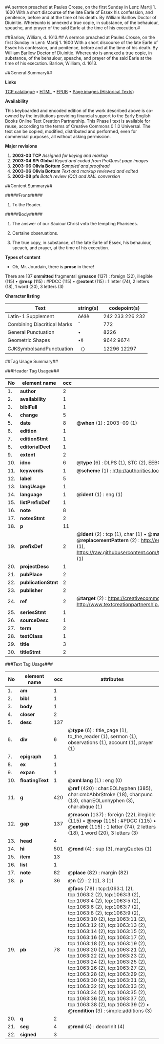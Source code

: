 #A sermon preached at Paules Crosse, on the first Sunday in Lent: Martij 1. 1600 With a short discourse of the late Earle of Essex his confession, and penitence, before and at the time of his death. By William Barllow Doctor of Diuinitie. Whereunto is annexed a true copie, in substance, of the behauiour, speache, and prayer of the said Earle at the time of his execution.#

##Barlow, William, d. 1613.##
A sermon preached at Paules Crosse, on the first Sunday in Lent: Martij 1. 1600 With a short discourse of the late Earle of Essex his confession, and penitence, before and at the time of his death. By William Barllow Doctor of Diuinitie. Whereunto is annexed a true copie, in substance, of the behauiour, speache, and prayer of the said Earle at the time of his execution.
Barlow, William, d. 1613.

##General Summary##

**Links**

[TCP catalogue](http://www.ota.ox.ac.uk/tcp/)  • 
[HTML](http://tei.it.ox.ac.uk/tcp/Texts-HTML/free/A04/A04416.html)  • 
[EPUB](http://tei.it.ox.ac.uk/tcp/Texts-EPUB/free/A04/A04416.epub) • 
[Page images (Historical Texts)](https://data.historicaltexts.jisc.ac.uk/view?pubId=eebo-99836777e&pageId=eebo-99836777e-1063-1)

**Availability**

This keyboarded and encoded edition of the
	       work described above is co-owned by the institutions
	       providing financial support to the Early English Books
	       Online Text Creation Partnership. This Phase I text is
	       available for reuse, according to the terms of Creative
	       Commons 0 1.0 Universal. The text can be copied,
	       modified, distributed and performed, even for
	       commercial purposes, all without asking permission.

**Major revisions**

1. __2003-03__ __TCP__ *Assigned for keying and markup*
1. __2003-04__ __SPi Global__ *Keyed and coded from ProQuest page images*
1. __2003-06__ __Olivia Bottum__ *Sampled and proofread*
1. __2003-06__ __Olivia Bottum__ *Text and markup reviewed and edited*
1. __2003-08__ __pfs__ *Batch review (QC) and XML conversion*

##Content Summary##

#####Front#####

1. To the Reader.

#####Body#####

1. The answer of our Sauiour Christ vnto the tempting Pharisees.

1. Certaine obseruations.

1. The true copy, in substance, of the late Earle of Essex, his behauiour, speach, and prayer, at the time of his execution.

**Types of content**

  * Oh, Mr. Jourdain, there is **prose** in there!

There are 137 **ommitted** fragments! 
 @__reason__ (137) : foreign (22), illegible (115)  •  @__resp__ (115) : #PDCC (115)  •  @__extent__ (115) : 1 letter (74), 2 letters (18), 1 word (20), 3 letters (3)

**Character listing**


|Text|string(s)|codepoint(s)|
|---|---|---|
|Latin-1 Supplement|òéâè|242 233 226 232|
|Combining             Diacritical Marks|̄|772|
|General Punctuation|•|8226|
|Geometric Shapes|▪◊|9642 9674|
|CJKSymbolsandPunctuation|〈〉|12296 12297|

##Tag Usage Summary##

###Header Tag Usage###

|No|element name|occ|attributes|
|---|---|---|---|
|1.|__author__|2||
|2.|__availability__|1||
|3.|__biblFull__|1||
|4.|__change__|5||
|5.|__date__|8| @__when__ (1) : 2003-09 (1)|
|6.|__edition__|1||
|7.|__editionStmt__|1||
|8.|__editorialDecl__|1||
|9.|__extent__|2||
|10.|__idno__|6| @__type__ (6) : DLPS (1), STC (2), EEBO-CITATION (1), PROQUEST (1), VID (1)|
|11.|__keywords__|1| @__scheme__ (1) : http://authorities.loc.gov/ (1)|
|12.|__label__|5||
|13.|__langUsage__|1||
|14.|__language__|1| @__ident__ (1) : eng (1)|
|15.|__listPrefixDef__|1||
|16.|__note__|8||
|17.|__notesStmt__|2||
|18.|__p__|11||
|19.|__prefixDef__|2| @__ident__ (2) : tcp (1), char (1)  •  @__matchPattern__ (2) : ([0-9\-]+):([0-9IVX]+) (1), (.+) (1)  •  @__replacementPattern__ (2) : http://eebo.chadwyck.com/downloadtiff?vid=$1&page=$2 (1), https://raw.githubusercontent.com/textcreationpartnership/Texts/master/tcpchars.xml#$1 (1)|
|20.|__projectDesc__|1||
|21.|__pubPlace__|2||
|22.|__publicationStmt__|2||
|23.|__publisher__|2||
|24.|__ref__|2| @__target__ (2) : https://creativecommons.org/publicdomain/zero/1.0/ (1), http://www.textcreationpartnership.org/docs/. (1)|
|25.|__seriesStmt__|1||
|26.|__sourceDesc__|1||
|27.|__term__|2||
|28.|__textClass__|1||
|29.|__title__|3||
|30.|__titleStmt__|2||


###Text Tag Usage###

|No|element name|occ|attributes|
|---|---|---|---|
|1.|__am__|1||
|2.|__bibl__|1||
|3.|__body__|1||
|4.|__closer__|2||
|5.|__desc__|137||
|6.|__div__|6| @__type__ (6) : title_page (1), to_the_reader (1), sermon (1), observations (1), account (1), prayer (1)|
|7.|__epigraph__|1||
|8.|__ex__|1||
|9.|__expan__|1||
|10.|__floatingText__|1| @__xml:lang__ (1) : eng (0)|
|11.|__g__|420| @__ref__ (420) : char:EOLhyphen (385), char:cmbAbbrStroke (18), char:punc (13), char:EOLunhyphen (3), char:abque (1)|
|12.|__gap__|137| @__reason__ (137) : foreign (22), illegible (115)  •  @__resp__ (115) : #PDCC (115)  •  @__extent__ (115) : 1 letter (74), 2 letters (18), 1 word (20), 3 letters (3)|
|13.|__head__|4||
|14.|__hi__|501| @__rend__ (4) : sup (3), margQuotes (1)|
|15.|__item__|13||
|16.|__list__|1||
|17.|__note__|82| @__place__ (82) : margin (82)|
|18.|__p__|36| @__n__ (2) : 2 (1), 3 (1)|
|19.|__pb__|78| @__facs__ (78) : tcp:1063:1 (2), tcp:1063:2 (2), tcp:1063:3 (2), tcp:1063:4 (2), tcp:1063:5 (2), tcp:1063:6 (2), tcp:1063:7 (2), tcp:1063:8 (2), tcp:1063:9 (2), tcp:1063:10 (2), tcp:1063:11 (2), tcp:1063:12 (2), tcp:1063:13 (2), tcp:1063:14 (2), tcp:1063:15 (2), tcp:1063:16 (2), tcp:1063:17 (2), tcp:1063:18 (2), tcp:1063:19 (2), tcp:1063:20 (2), tcp:1063:21 (2), tcp:1063:22 (2), tcp:1063:23 (2), tcp:1063:24 (2), tcp:1063:25 (2), tcp:1063:26 (2), tcp:1063:27 (2), tcp:1063:28 (2), tcp:1063:29 (2), tcp:1063:30 (2), tcp:1063:31 (2), tcp:1063:32 (2), tcp:1063:33 (2), tcp:1063:34 (2), tcp:1063:35 (2), tcp:1063:36 (2), tcp:1063:37 (2), tcp:1063:38 (2), tcp:1063:39 (2)  •  @__rendition__ (3) : simple:additions (3)|
|20.|__q__|2||
|21.|__seg__|4| @__rend__ (4) : decorInit (4)|
|22.|__signed__|3||
